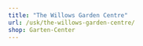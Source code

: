 ```yaml
---
title: "The Willows Garden Centre"
url: /usk/the-willows-garden-centre/
shop: Garten-Center
---
```

